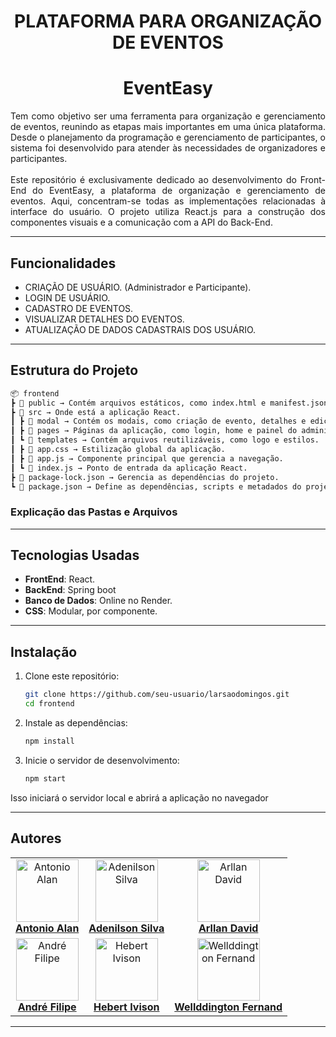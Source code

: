 <div align="center">

# **PLATAFORMA PARA ORGANIZAÇÃO DE EVENTOS** 
# EventEasy


</div>

<p align="justify">
Tem como objetivo ser uma ferramenta para organização e gerenciamento de eventos, reunindo as etapas mais importantes em uma única plataforma. Desde o planejamento da programação e gerenciamento de participantes, o sistema foi desenvolvido para atender às necessidades de organizadores e participantes.
    <br><br>
Este repositório é exclusivamente dedicado ao desenvolvimento do Front-End do EventEasy, a plataforma de organização e gerenciamento de eventos. Aqui, concentram-se todas as implementações relacionadas à interface do usuário. O projeto utiliza React.js para a construção dos componentes visuais e a comunicação com a API do Back-End.
</p>

<hr/>

## **Funcionalidades**

- CRIAÇÃO DE USUÁRIO. (Administrador e Participante).
- LOGIN DE USUÁRIO.
- CADASTRO DE EVENTOS.
- VISUALIZAR DETALHES DO EVENTOS.
- ATUALIZAÇÃO DE DADOS CADASTRAIS DOS USUÁRIO.

<hr/>

## **Estrutura do Projeto**

```bash
📦 frontend
┣ 📂 public → Contém arquivos estáticos, como index.html e manifest.json.
┣ 📂 src → Onde está a aplicação React.
┃ ┣ 📂 modal → Contém os modais, como criação de evento, detalhes e edição.
┃ ┣ 📂 pages → Páginas da aplicação, como login, home e painel do administrador.
┃ ┗ 📂 templates → Contém arquivos reutilizáveis, como logo e estilos.
┃ ┣ 📜 app.css → Estilização global da aplicação.
┃ ┣ 📜 app.js → Componente principal que gerencia a navegação.
┃ ┗ 📜 index.js → Ponto de entrada da aplicação React.
┣ 📜 package-lock.json → Gerencia as dependências do projeto.
┗ 📜 package.json → Define as dependências, scripts e metadados do projeto.
```
### Explicação das Pastas e Arquivos
<hr/>

## **Tecnologias Usadas** 
- **FrontEnd**: React.
- **BackEnd**: Spring boot
- **Banco de Dados**: Online no Render.
- **CSS**: Modular, por componente.

<hr/>

## **Instalação**

<p align="justify">

1. Clone este repositório:
    ```bash
    git clone https://github.com/seu-usuario/larsaodomingos.git
    cd frontend
    ```

2. Instale as dependências:
    ```bash
    npm install
    ```

3. Inicie o servidor de desenvolvimento:
    ```bash
    npm start
    ```

Isso iniciará o servidor local e abrirá a aplicação no navegador

</p>
<hr/>

## Autores

<table align="center">
  <tr>
    <td align="center">
      <a href="https://github.com/farias-alan" target="_blank">
        <img src="https://avatars.githubusercontent.com/u/131487024?v=4" alt="Antonio Alan" width="100"><br>
        <strong>Antonio Alan</strong>
      </a>
    </td>
    <td align="center">
      <a href="https://github.com/Adenilson666" target="_blank">
        <img src="https://avatars.githubusercontent.com/u/113057115?v=4" alt="Adenilson Silva" width="100"><br>
        <strong>Adenilson Silva</strong>
      </a>
    </td>
    <td align="center">
      <a href="https://github.com/arllandavid" target="_blank">
        <img src="https://avatars.githubusercontent.com/u/15571755?v=4" alt="Arllan David" width="100"><br>
        <strong>Arllan David</strong>
      </a>
    </td>
  </tr>
  <tr>
    <td align="center">
      <a href="https://github.com/Andrefgr24" target="_blank">
        <img src="https://avatars.githubusercontent.com/u/116861543?v=4" alt="André Filipe" width="100"><br>
        <strong>André Filipe</strong>
      </a>
    </td>
    <td align="center">
      <a href="https://github.com/account" target="_blank">
        <img src="https://avatars.githubusercontent.com/u/119441082?v=4" alt="Hebert Ivison" width="100"><br>
        <strong>Hebert Ivison</strong>
      </a>
    </td>
    <td align="center">
      <a href="https://github.com/wellddingtonguedes" target="_blank">
        <img src="https://avatars.githubusercontent.com/u/148160705?v=4" alt="Wellddington Fernand" width="100"><br>
        <strong>Wellddington Fernand</strong>
      </a>
    </td>
  </tr>
</table>
<hr/>
